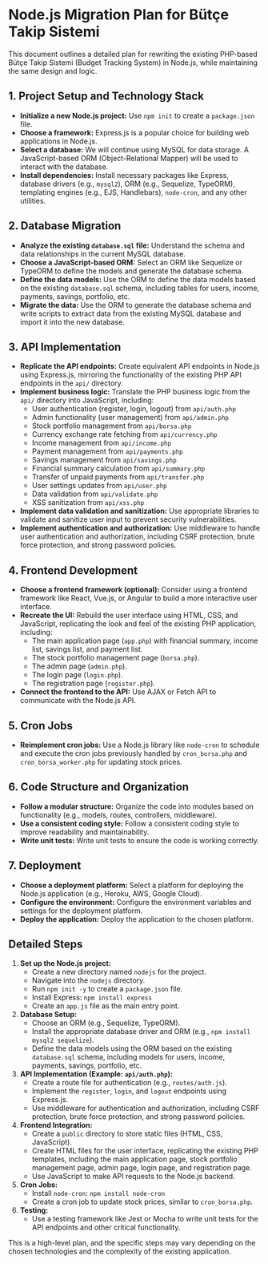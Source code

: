 # Node.js Migration Plan for Bütçe Takip Sistemi

This document outlines a detailed plan for rewriting the existing PHP-based Bütçe Takip Sistemi (Budget Tracking System) in Node.js, while maintaining the same design and logic.

## 1. Project Setup and Technology Stack

*   **Initialize a new Node.js project:** Use `npm init` to create a `package.json` file.
*   **Choose a framework:** Express.js is a popular choice for building web applications in Node.js.
*   **Select a database:** We will continue using MySQL for data storage. A JavaScript-based ORM (Object-Relational Mapper) will be used to interact with the database.
*   **Install dependencies:** Install necessary packages like Express, database drivers (e.g., `mysql2`), ORM (e.g., Sequelize, TypeORM), templating engines (e.g., EJS, Handlebars), `node-cron`, and any other utilities.

## 2. Database Migration

*   **Analyze the existing `database.sql` file:** Understand the schema and data relationships in the current MySQL database.
*   **Choose a JavaScript-based ORM:** Select an ORM like Sequelize or TypeORM to define the models and generate the database schema.
*   **Define the data models:** Use the ORM to define the data models based on the existing `database.sql` schema, including tables for users, income, payments, savings, portfolio, etc.
*   **Migrate the data:** Use the ORM to generate the database schema and write scripts to extract data from the existing MySQL database and import it into the new database.

## 3. API Implementation

*   **Replicate the API endpoints:** Create equivalent API endpoints in Node.js using Express.js, mirroring the functionality of the existing PHP API endpoints in the `api/` directory.
*   **Implement business logic:** Translate the PHP business logic from the `api/` directory into JavaScript, including:
    *   User authentication (register, login, logout) from `api/auth.php`
    *   Admin functionality (user management) from `api/admin.php`
    *   Stock portfolio management from `api/borsa.php`
    *   Currency exchange rate fetching from `api/currency.php`
    *   Income management from `api/income.php`
    *   Payment management from `api/payments.php`
    *   Savings management from `api/savings.php`
    *   Financial summary calculation from `api/summary.php`
    *   Transfer of unpaid payments from `api/transfer.php`
    *   User settings updates from `api/user.php`
    *   Data validation from `api/validate.php`
    *   XSS sanitization from `api/xss.php`
*   **Implement data validation and sanitization:** Use appropriate libraries to validate and sanitize user input to prevent security vulnerabilities.
*   **Implement authentication and authorization:** Use middleware to handle user authentication and authorization, including CSRF protection, brute force protection, and strong password policies.

## 4. Frontend Development

*   **Choose a frontend framework (optional):** Consider using a frontend framework like React, Vue.js, or Angular to build a more interactive user interface.
*   **Recreate the UI:** Rebuild the user interface using HTML, CSS, and JavaScript, replicating the look and feel of the existing PHP application, including:
    *   The main application page (`app.php`) with financial summary, income list, savings list, and payment list.
    *   The stock portfolio management page (`borsa.php`).
    *   The admin page (`admin.php`).
    *   The login page (`login.php`).
    *   The registration page (`register.php`).
*   **Connect the frontend to the API:** Use AJAX or Fetch API to communicate with the Node.js API.

## 5. Cron Jobs

*   **Reimplement cron jobs:** Use a Node.js library like `node-cron` to schedule and execute the cron jobs previously handled by `cron_borsa.php` and `cron_borsa_worker.php` for updating stock prices.

## 6. Code Structure and Organization

*   **Follow a modular structure:** Organize the code into modules based on functionality (e.g., models, routes, controllers, middleware).
*   **Use a consistent coding style:** Follow a consistent coding style to improve readability and maintainability.
*   **Write unit tests:** Write unit tests to ensure the code is working correctly.

## 7. Deployment

*   **Choose a deployment platform:** Select a platform for deploying the Node.js application (e.g., Heroku, AWS, Google Cloud).
*   **Configure the environment:** Configure the environment variables and settings for the deployment platform.
*   **Deploy the application:** Deploy the application to the chosen platform.

## Detailed Steps

1.  **Set up the Node.js project:**
    *   Create a new directory named `nodejs` for the project.
    *   Navigate into the `nodejs` directory.
    *   Run `npm init -y` to create a `package.json` file.
    *   Install Express: `npm install express`
    *   Create an `app.js` file as the main entry point.
2.  **Database Setup:**
    *   Choose an ORM (e.g., Sequelize, TypeORM).
    *   Install the appropriate database driver and ORM (e.g., `npm install mysql2 sequelize`).
    *   Define the data models using the ORM based on the existing `database.sql` schema, including models for users, income, payments, savings, portfolio, etc.
3.  **API Implementation (Example: `api/auth.php`):**
    *   Create a route file for authentication (e.g., `routes/auth.js`).
    *   Implement the `register`, `login`, and `logout` endpoints using Express.js.
    *   Use middleware for authentication and authorization, including CSRF protection, brute force protection, and strong password policies.
4.  **Frontend Integration:**
    *   Create a `public` directory to store static files (HTML, CSS, JavaScript).
    *   Create HTML files for the user interface, replicating the existing PHP templates, including the main application page, stock portfolio management page, admin page, login page, and registration page.
    *   Use JavaScript to make API requests to the Node.js backend.
5.  **Cron Jobs:**
    *   Install `node-cron`: `npm install node-cron`
    *   Create a cron job to update stock prices, similar to `cron_borsa.php`.
6.  **Testing:**
    *   Use a testing framework like Jest or Mocha to write unit tests for the API endpoints and other critical functionality.

This is a high-level plan, and the specific steps may vary depending on the chosen technologies and the complexity of the existing application.